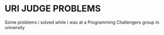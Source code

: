 # URI JUDGE PROBLEMS

Some problems i solved while i was at a Programming Challengers group in university
